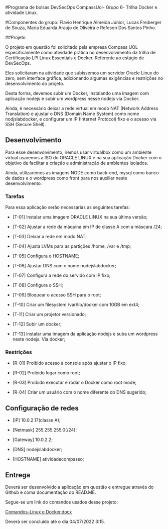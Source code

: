 #Programa de bolsas DevSecOps CompassUol- Grupo 6- Trilha Docker e atividade Linux. 

#Componentes do grupo: Flavio Henrique Almeida Júnior, Lucas Freiberger de Souza, Maria Eduarda Araújo de Oliveira e Refeson Dos Santos Pinho. 

 

##Projeto 

O projeto em questão foi solicitado pela empresa Compass UOL especificamente como atividade prática no desenvolvimento da trilha de Certificação LPI Linux Essentials e Docker. Referente ao estágio de DevSecOps. 
 

Eles solicitaram na atividade que subíssemos um servidor Oracle Linux do zero, sem interface gráfica, adicionando algumas exigências e restrições no desenvolvimento do projeto. 
 

Desta forma, devemos subir um Docker, instalando uma imagem com aplicação nodejs e subir um wordpress nesse nodejs via Docker. 

 
Ainda, é necessário deixar a rede virtual em modo NAT (Network Address Translation) e ajustar o DNS (Domain Name System) como nome nodjslabdocker, e configurar um IP (Internet Protocol) fixo e o acesso via SSH (Secure Shell). 
 

## Desenvolvimento 

Para esse desenvolvimento, iremos usar virtualbox como um ambiente virtual usaremos a ISO do ORACLE LINUX e na sua aplicação Docker com o objetivo de facilitar a criação e administração de ambientes isolados.  

 

Ainda, utilizaremos as imagens NODE como back-end, mysql como banco de dados e o wordpress como front para nos auxiliar neste desenvolvimento. 

 
 

### Tarefas 

Para essa aplicação serão necessárias as seguintes tarefas: 

 

- [T-01] Instalar uma imagem ORACLE LINUX na sua última versão; 

- [T-02] Ajustar a rede da máquina em IP de classe A com a máscara /24; 

- [T-03] Deixar a rede em modo NAT; 

- [T-04] Ajusta LVMs para as partições /home, /var e /tmp; 

- [T-05] Configura o HOSTNAME; 

- [T-06] Ajustar DNS com o nome nodejslabdocker; 

- [T-07] Configura a rede do servido com IP fixo; 

- [T-08] Configura o SSH; 

- [T-09] Bloquear o acesso SSH para o root; 

- [T-10] Criar um filesystem /var/lib/docker com 10GB em ext4; 

- [T-11] Criar um projetor versionado; 

- [T-12] Subir um docker; 

- [T-13] instalar uma imagem da aplicação nodejs e suba um wordpress neste nodejs. Via docker; 

 

### Restrições  

- [R-01] Proibido acesso à console após ajustar o IP fixo; 

- [R-02] Proibido logar como root; 

- [R-03] Proibido executar e rodar o Docker como root mode; 

- [R-04] Criar um usuário com o nome diferente do DNS sugerido; 

 

## Configuração de redes  

- [IP] 10.0.2.17(classe A); 

- [Netmask] 255.255.255.0(/24); 

- [Gateway] 10.0.2.2; 

- [DNS] nodejslabdocker; 

- [HOSTNAME] atividadecompasso; 

## Entrega 

 
 

Deverá ser desenvolvido a aplicação em questão e entregue através do Github e coma documentação do READ.ME.  

 Segue-se um link do comandos usados desse projeto: 
 
[Comandos-Linux e Docker.docx](https://github.com/RefesonCompassUol/LabDockerNodeJs/files/9049532/Comandos-Linux.e.Docker.docx)


Deverá ser concluído até o dia 04/07/2022 3:15. 
